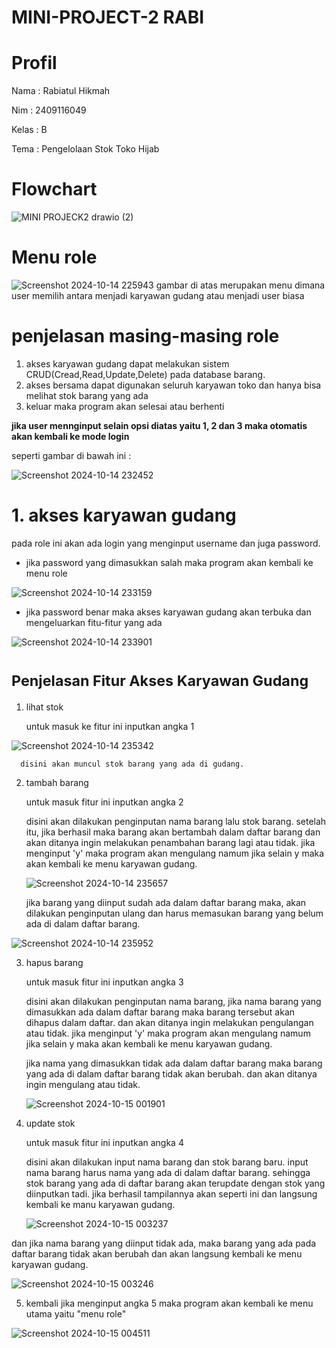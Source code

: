 # MINI-PROJECT-2 RABI
# Profil
Nama : Rabiatul Hikmah

Nim : 2409116049

Kelas : B

Tema : Pengelolaan Stok Toko Hijab
# Flowchart
![MINI PROJECK2 drawio (2)](https://github.com/user-attachments/assets/ac2e7ff9-afe5-4a01-a60a-03a1df9b4bdf)
# Menu role
![Screenshot 2024-10-14 225943](https://github.com/user-attachments/assets/5f92cad8-1aba-47ed-a055-55af1911e0bb)
gambar di atas merupakan menu dimana user memilih antara menjadi karyawan gudang atau menjadi user biasa
# penjelasan masing-masing role
1. akses karyawan gudang
   dapat melakukan sistem CRUD(Cread,Read,Update,Delete) pada database barang.
2. akses bersama
   dapat digunakan seluruh karyawan toko dan hanya bisa melihat stok barang yang ada
3. keluar
   maka program akan selesai atau berhenti

**jika user mennginput selain opsi diatas yaitu 1, 2 dan 3 maka otomatis akan kembali ke mode login**

seperti gambar di bawah ini :

![Screenshot 2024-10-14 232452](https://github.com/user-attachments/assets/7d6a9d9b-1e24-49d4-95ad-04032ebd285d)

# 1. akses karyawan gudang 
pada role ini akan ada login yang menginput username dan juga password. 

* jika password yang dimasukkan salah maka program akan kembali ke menu role

![Screenshot 2024-10-14 233159](https://github.com/user-attachments/assets/f499a87f-8086-4682-875e-a2396d56f73a)

* jika password benar maka akses karyawan gudang akan terbuka dan mengeluarkan fitu-fitur yang ada

![Screenshot 2024-10-14 233901](https://github.com/user-attachments/assets/a83a286c-d6a5-4d93-b5a2-e56c78ff5727)

# <sub>Penjelasan Fitur Akses Karyawan Gudang

1. lihat stok
   
   untuk masuk ke fitur ini inputkan angka 1
   
  ![Screenshot 2024-10-14 235342](https://github.com/user-attachments/assets/f8e33c30-7b47-4c9d-a95b-2a0147dc0c56)
  
      disini akan muncul stok barang yang ada di gudang.

2. tambah barang

   untuk masuk fitur ini inputkan angka 2
   
   disini akan dilakukan penginputan nama barang lalu stok barang. setelah itu, jika berhasil      maka barang akan bertambah dalam daftar barang dan akan ditanya ingin melakukan penambahan      barang lagi atau tidak. jika menginput 'y' maka program akan mengulang namum jika selain y      maka akan kembali ke menu karyawan gudang.

   ![Screenshot 2024-10-14 235657](https://github.com/user-attachments/assets/4ca93188-b4eb-40ec-a1d0-efd3e21d6319)

   jika barang yang diinput sudah ada dalam daftar barang maka, akan dilakukan penginputan         ulang dan harus memasukan barang yang belum ada di dalam daftar barang.

![Screenshot 2024-10-14 235952](https://github.com/user-attachments/assets/fa7f87f6-5f36-4471-9b8f-96d07f5096c8)

3. hapus barang

   untuk masuk fitur ini inputkan angka 3

   disini akan dilakukan penginputan nama barang, jika nama barang yang dimasukkan ada dalam       daftar barang maka barang tersebut akan dihapus dalam daftar. dan akan ditanya ingin            melakukan pengulangan atau tidak. jika menginput 'y' maka program akan mengulang namum jika     selain y maka akan kembali ke menu karyawan gudang.

   jika nama yang dimasukkan tidak ada dalam daftar barang maka barang yang ada di dalam           daftar barang tidak akan berubah. dan akan ditanya ingin mengulang atau tidak.
   
   ![Screenshot 2024-10-15 001901](https://github.com/user-attachments/assets/f767475e-dfdd-4b7d-b6cd-3b5b9be3f8d0)

4. update stok

   untuk masuk fitur ini inputkan angka 4

   disini akan dilakukan input nama barang dan stok barang baru. input nama barang harus nama yang ada di dalam daftar barang. sehingga stok barang yang ada di daftar barang akan terupdate dengan stok yang diinputkan tadi. jika berhasil tampilannya akan seperti ini dan langsung kembali ke manu karyawan gudang.

   ![Screenshot 2024-10-15 003237](https://github.com/user-attachments/assets/8dc036d3-b430-4f2e-90d7-90915ccfb40f)

 dan jika nama barang yang diinput tidak ada, maka barang yang ada pada daftar barang tidak akan berubah dan akan langsung kembali ke menu karyawan gudang.

   ![Screenshot 2024-10-15 003246](https://github.com/user-attachments/assets/d56eb17b-6238-4d2d-a524-677ef37bff69)


 5. kembali
    jika menginput angka 5 maka program akan kembali ke menu utama yaitu "menu role"

   ![Screenshot 2024-10-15 004511](https://github.com/user-attachments/assets/c55bba50-7e35-4ddd-9a29-64f206e944e7)

   
 

